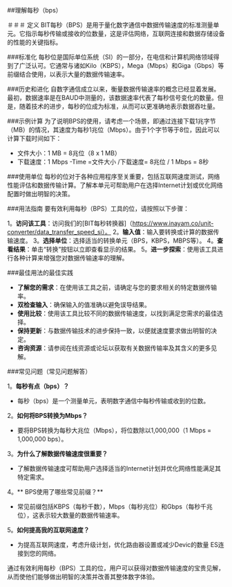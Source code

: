 ##理解每秒（bps）

＃＃＃ 定义
BIT每秒（BPS）是用于量化数字通信中数据传输速度的标准测量单元。它指示每秒传输或接收的位数量，这是评估网络，互联网连接和数据存储设备的性能的关键指标。

###标准化
每秒位是国际单位系统（SI）的一部分，在电信和计算机网络领域得到了广泛认可。它通常与诸如Kilo（KBPS），Mega（Mbps）和Giga（Gbps）等前缀结合使用，以表示大量的数据传输速率。

###历史和进化
自数字通信成立以来，衡量数据传输速率的概念已经显着发展。最初，数据速率是在BAUD中测量的，该数据速率代表了每秒信号变化的数量。但是，随着技术的进步，每秒的位成为标准，从而可以更准确地表示数据吞吐量。

###示例计算
为了说明BPS的使用，请考虑一个场景，即通过连接下载1兆字节（MB）的情况，其速度为每秒1兆位（Mbps）。由于1个字节等于8位，因此可以计算下载时间如下：

- 文件大小：1 MB = 8兆位（8 x 1 MB）
- 下载速度：1 Mbps
-Time =文件大小 /下载速度= 8兆位 / 1 Mbps = 8秒

###使用单位
每秒的位对于各种应用程序至关重要，包括互联网速度测试，网络性能评估和数据传输计算。了解本单元可帮助用户在选择Internet计划或优化网络配置时做出明智的决策。

###用法指南
要有效利用每秒（BPS）工具的位，请按照以下步骤：

1。**访问该工具**：访问我们的[BIT每秒转换器]（https://www.inayam.co/unit-converter/data_transfer_speed_si）。
2。**输入值**：输入要转换或计算的数据传输速度。
3。**选择单位**：选择适当的转换单元（BPS，KBPS，MBPS等）。
4。**查看结果**：单击“转换”按钮以立即查看显示的结果。
5。**进一步探索**：使用该工具进行各种计算来增强您对数据传输速率的理解。

###最佳用法的最佳实践
-  **了解您的需求**：在使用该工具之前，请确定与您的要求相关的特定数据传输率。
-  **双检查输入**：确保输入的值准确以避免误导结果。
-  **使用比较**：使用该工具比较不同的数据传输速度，以找到满足您需求的最佳选择。
-  **保持更新**：与数据传输技术的进步保持一致，以便就速度要求做出明智的决定。
-  **咨询资源**：请参阅在线资源或论坛以获取有关数据传输率及其含义的更多见解。

###常见问题（常见问题解答）

1。**每秒有点（bps）？**
- 每秒（bps）是一个测量单元，表明数字通信中每秒传输或收到的位数。

2。**如何将BPS转换为Mbps？**
- 要将BPS转换为每秒大兆位（Mbps），将位数除以1,000,000（1 Mbps = 1,000,000 bps）。

3。**为什么了解数据传输速度很重要？**
- 了解数据传输速度可帮助用户选择适当的Internet计划并优化网络性能满足其特定需求。

4。** BPS使用了哪些常见前缀？**
- 常见前缀包括KBPS（每秒千数），Mbps（每秒兆位）和Gbps（每秒千兆位），这表示较大数量的数据传输速率。

5。**如何提高我的互联网速度？**
- 为提高互联网速度，考虑升级计划，优化路由器设置或减少Devic的数量 ES连接到您的网络。

通过有效利用每秒（BPS）工具的位，用户可以获得对数据传输速度的宝贵见解，从而使他们能够做出明智的决策并改善其整体数字体验。